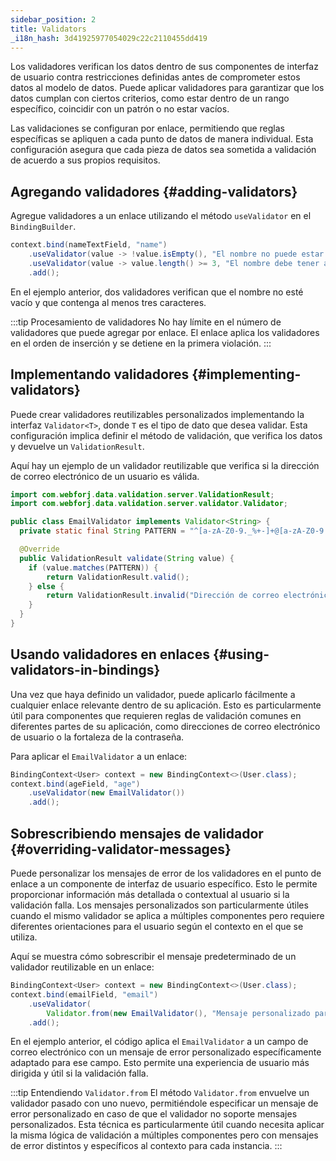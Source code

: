 ```yaml
---
sidebar_position: 2
title: Validators
_i18n_hash: 3d41925977054029c22c2110455dd419
---
```

Los validadores verifican los datos dentro de sus componentes de interfaz de usuario contra restricciones definidas antes de comprometer estos datos al modelo de datos. Puede aplicar validadores para garantizar que los datos cumplan con ciertos criterios, como estar dentro de un rango específico, coincidir con un patrón o no estar vacíos.

Las validaciones se configuran por enlace, permitiendo que reglas específicas se apliquen a cada punto de datos de manera individual. Esta configuración asegura que cada pieza de datos sea sometida a validación de acuerdo a sus propios requisitos.

## Agregando validadores {#adding-validators}

Agregue validadores a un enlace utilizando el método `useValidator` en el `BindingBuilder`.

```java
context.bind(nameTextField, "name")
    .useValidator(value -> !value.isEmpty(), "El nombre no puede estar vacío")
    .useValidator(value -> value.length() >= 3, "El nombre debe tener al menos 3 caracteres")
    .add();
```

En el ejemplo anterior, dos validadores verifican que el nombre no esté vacío y que contenga al menos tres caracteres.

:::tip Procesamiento de validadores
No hay límite en el número de validadores que puede agregar por enlace. El enlace aplica los validadores en el orden de inserción y se detiene en la primera violación.
:::

## Implementando validadores {#implementing-validators}

Puede crear validadores reutilizables personalizados implementando la interfaz `Validator<T>`, donde `T` es el tipo de dato que desea validar. Esta configuración implica definir el método de validación, que verifica los datos y devuelve un `ValidationResult`.

Aquí hay un ejemplo de un validador reutilizable que verifica si la dirección de correo electrónico de un usuario es válida.

```java
import com.webforj.data.validation.server.ValidationResult;
import com.webforj.data.validation.server.validator.Validator;

public class EmailValidator implements Validator<String> {
  private static final String PATTERN = "^[a-zA-Z0-9._%+-]+@[a-zA-Z0-9.-]+\\.[a-zA-Z]{2,6}$";

  @Override
  public ValidationResult validate(String value) {
    if (value.matches(PATTERN)) {
        return ValidationResult.valid();
    } else {
        return ValidationResult.invalid("Dirección de correo electrónico no válida");
    }
  }
}
```

## Usando validadores en enlaces {#using-validators-in-bindings}

Una vez que haya definido un validador, puede aplicarlo fácilmente a cualquier enlace relevante dentro de su aplicación. Esto es particularmente útil para componentes que requieren reglas de validación comunes en diferentes partes de su aplicación, como direcciones de correo electrónico de usuario o la fortaleza de la contraseña.

Para aplicar el `EmailValidator` a un enlace:

```java
BindingContext<User> context = new BindingContext<>(User.class);
context.bind(ageField, "age")
    .useValidator(new EmailValidator())
    .add();
```

## Sobrescribiendo mensajes de validador {#overriding-validator-messages}

Puede personalizar los mensajes de error de los validadores en el punto de enlace a un componente de interfaz de usuario específico. Esto le permite proporcionar información más detallada o contextual al usuario si la validación falla. Los mensajes personalizados son particularmente útiles cuando el mismo validador se aplica a múltiples componentes pero requiere diferentes orientaciones para el usuario según el contexto en el que se utiliza.

Aquí se muestra cómo sobrescribir el mensaje predeterminado de un validador reutilizable en un enlace:

```java
BindingContext<User> context = new BindingContext<>(User.class);
context.bind(emailField, "email")
    .useValidator(
        Validator.from(new EmailValidator(), "Mensaje personalizado para dirección de correo electrónico no válida"))
    .add();
```

En el ejemplo anterior, el código aplica el `EmailValidator` a un campo de correo electrónico con un mensaje de error personalizado específicamente adaptado para ese campo. Esto permite una experiencia de usuario más dirigida y útil si la validación falla.

:::tip Entendiendo `Validator.from`
El método `Validator.from` envuelve un validador pasado con uno nuevo, permitiéndole especificar un mensaje de error personalizado en caso de que el validador no soporte mensajes personalizados. Esta técnica es particularmente útil cuando necesita aplicar la misma lógica de validación a múltiples componentes pero con mensajes de error distintos y específicos al contexto para cada instancia.
:::
